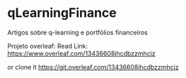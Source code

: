 # qLearningFinance
Artigos sobre q-learning e portfólios financeiros


Projeto overleaf:
Read Link:
https://www.overleaf.com/13436608jhcdbzzmhcjz

or clone it
https://git.overleaf.com/13436608jhcdbzzmhcjz

